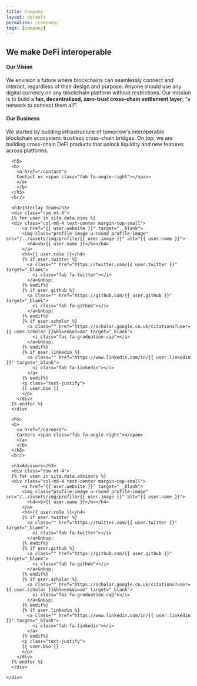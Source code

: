 ```yaml
---
title: Company
layout: default
permalink: /company/
tags: [company]
---
```


<div class="main">
  <div class="container">
    <div class="section text-left">
      <h2> We make DeFi interoperable </h2>
      <h4>Our Vision</h4>
      <p>
      We envision a future where blockchains can seamlessly connect and interact, regardless of their design and purpose. Anyone should use any digital currency on any blockchain platform without restrictions. Our mission is to build a <strong>fair, decentralized, zero-trust cross-chain settlement layer</strong>, “a network to connect them all”.
      </p>
      <h4>Our Business</h4>
      <p>
      We started by building infrastructure of tomorrow's interoperable blockchain ecosystem: trustless cross-chain bridges. On top, we are building cross-chain DeFi products that unlock liquidity and new features across platforms. 
      </p>

      <h5>
      <b>
        <a href="/contact">
        Contact us <span class="fab fa-angle-right"></span>
        </a>
        </b>
      </h5>      
      <br/>
      
      <h3>Interlay Team</h3>      
      <div class="row mt-4">
      {% for user in site.data.bios %}
      <div class="col-md-4 text-center margin-top-small">      
          <a href="{{ user.website }}" target="__blank">
          <img class="profile-image u-round profile-image" src="/../assets/img/profile/{{ user.image }}" alt="{{ user.name }}">
            <h4><b>{{ user.name }}</b></h4>
          </a>
          <h4>{{ user.role }}</h4>
          {% if user.twitter %}
            <a class="" href="https://twitter.com/{{ user.twitter }}" target="_blank">
              <i class="fab fa-twitter"></i>
            </a>&nbsp;
          {% endif%}
          {% if user.github %}
            <a class="" href="https://github.com/{{ user.github }}" target="_blank">
              <i class="fab fa-github"></i>
            </a>&nbsp;
          {% endif%}
          {% if user.scholar %}
            <a class="" href="https://scholar.google.co.uk/citations?user={{ user.scholar }}&hl=en&oi=ao" target="_blank">
              <i class="fas fa-graduation-cap"></i>
            </a>&nbsp;
          {% endif%}
          {% if user.linkedin %}
            <a class="" href="https://www.linkedin.com/in/{{ user.linkedin }}" target="_blank">
              <i class="fab fa-linkedin"></i>
            </a>
          {% endif%}
          <p class="text-justify">
          {{ user.bio }}
          </p>
        </div>
      {% endfor %}
      </div>
      
      <h5>
      <b>
        <a href="/careers">
        Careers <span class="fab fa-angle-right"></span>
        </a>
        </b>
      </h5>    
      <br/>

      <h3>Advisors</h3>      
      <div class="row mt-4">
      {% for user in site.data.advisors %}
      <div class="col-md-4 text-center margin-top-small">      
          <a href="{{ user.website }}" target="__blank">
          <img class="profile-image u-round profile-image" src="/../assets/img/profile/{{ user.image }}" alt="{{ user.name }}">
            <h4><b>{{ user.name }}</b></h4>
          </a>
          <h4>{{ user.role }}</h4>
          {% if user.twitter %}
            <a class="" href="https://twitter.com/{{ user.twitter }}" target="_blank">
              <i class="fab fa-twitter"></i>
            </a>&nbsp;
          {% endif%}
          {% if user.github %}
            <a class="" href="https://github.com/{{ user.github }}" target="_blank">
              <i class="fab fa-github"></i>
            </a>&nbsp;
          {% endif%}
          {% if user.scholar %}
            <a class="" href="https://scholar.google.co.uk/citations?user={{ user.scholar }}&hl=en&oi=ao" target="_blank">
              <i class="fas fa-graduation-cap"></i>
            </a>&nbsp;
          {% endif%}
          {% if user.linkedin %}
            <a class="" href="https://www.linkedin.com/in/{{ user.linkedin }}" target="_blank">
              <i class="fab fa-linkedin"></i>
            </a>
          {% endif%}
          <p class="text-justify">
          {{ user.bio }}
          </p>
        </div>
      {% endfor %}
      </div>

    </div>
  </div>
</div>
